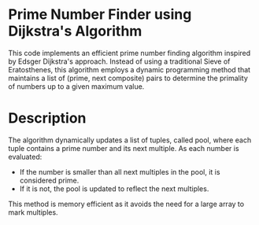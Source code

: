 # Prime Number Finder using Dijkstra's Algorithm
This code implements an efficient prime number finding algorithm inspired by Edsger Dijkstra's approach. Instead of using a traditional Sieve of Eratosthenes, this algorithm employs a dynamic programming method that maintains a list of (prime, next composite) pairs to determine the primality of numbers up to a given maximum value.

# Description
The algorithm dynamically updates a list of tuples, called pool, where each tuple contains a prime number and its next multiple. As each number is evaluated:

* If the number is smaller than all next multiples in the pool, it is considered prime.
* If it is not, the pool is updated to reflect the next multiples.

This method is memory efficient as it avoids the need for a large array to mark multiples.